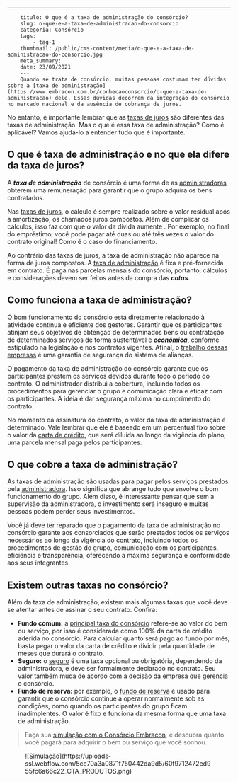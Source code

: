 ---
        titulo: O que é a taxa de administração do consórcio?
        slug: o-que-e-a-taxa-de-administracao-do-consorcio
        categoria: Consórcio
        tags:
            - tag-1
        thumbnail: /public/cms-content/media/o-que-e-a-taxa-de-administracao-do-consorcio.jpg
        meta_summary: 
        date: 23/09/2021
        ---
        Quando se trata de consórcio, muitas pessoas costumam ter dúvidas sobre a [taxa de administração](https://www.embracon.com.br/conhecaoconsorcio/o-que-e-taxa-de-administracao) dele. Essas dúvidas decorrem da integração do consórcio no mercado nacional e da ausência de cobrança de juros.

No entanto, é importante lembrar que as [taxas de juros](https://www.embracon.com.br/blog/parcela-de-consorcio-tem-juros) são diferentes das taxas de administração. Mas o que é essa taxa de administração? Como é aplicável? Vamos ajudá-lo a entender tudo que é importante.

O que é taxa de administração e no que ela difere da taxa de juros? 
--------------------------------------------------------------------

A ***taxa de administração*** de consórcio é uma forma de as [administradoras](https://www.embracon.com.br/conhecaoconsorcio/o-que-e-uma-administradora-de-consorcio) obterem uma remuneração para garantir que o grupo adquira os bens contratados.

Nas [taxas de juros](https://www.embracon.com.br/blog/como-os-juros-afetam-a-sua-vida), o cálculo é sempre realizado sobre o valor residual após a amortização, os chamados juros compostos. Além de complicar os cálculos, isso faz com que o valor da dívida aumente . Por exemplo, no final do empréstimo, você pode pagar até duas ou até três vezes o valor do contrato original! Como é o caso do financiamento.

Ao contrário das taxas de juros, a taxa de administração não aparece na forma de juros compostos. A [taxa de administração](https://www.embracon.com.br/blog/como-funciona-a-taxa-de-administracao-de-um-consorcio) é fixa e pré-fornecida em contrato. É paga nas parcelas mensais do consórcio, portanto, cálculos e considerações devem ser feitos antes da compra das ***cotas***.

Como funciona a taxa de administração? 
---------------------------------------

O bom funcionamento do consórcio está diretamente relacionado à atividade contínua e eficiente dos gestores. Garantir que os participantes atinjam seus objetivos de obtenção de determinados bens ou contratação de determinados serviços de forma sustentável e ***econômica***, conforme estipulado na legislação e nos contratos vigentes. Afinal, o [trabalho dessas empresas](https://www.embracon.com.br/blog/como-escolher-uma-administradora-de-consorcio) é uma garantia de segurança do sistema de alianças.

O pagamento da taxa de administração do consórcio garante que os participantes prestem os serviços devidos durante todo o período do contrato. O administrador distribui a cobertura, incluindo todos os procedimentos para gerenciar o grupo e comunicação clara e eficaz com os participantes. A ideia é dar segurança máxima no cumprimento do contrato.

No momento da assinatura do contrato, o valor da taxa de administração é determinado. Vale lembrar que ele é baseado em um percentual fixo sobre o valor da [carta de crédito](https://www.embracon.com.br/blog/sou-obrigado-a-usar-todo-o-valor-da-carta-de-credito), que será diluída ao longo da vigência do plano, uma parcela mensal paga pelos participantes.

O que cobre a taxa de administração? 
-------------------------------------

As taxas de administração são usadas para pagar pelos serviços prestados pela [administradora](https://www.embracon.com.br/blog/como-escolher-uma-administradora-de-consorcio). Isso significa que abrange tudo que envolve o bom funcionamento do grupo. Além disso, é interessante pensar que sem a supervisão da administradora, o investimento será inseguro e muitas pessoas podem perder seus investimentos.

Você já deve ter reparado que o pagamento da taxa de administração no consórcio garante aos consorciados que serão prestados todos os serviços necessários ao longo da vigência do contrato, incluindo todos os procedimentos de gestão do grupo, comunicação com os participantes, eficiência e transparência, oferecendo a máxima segurança e conformidade aos seus integrantes.

Existem outras taxas no consórcio? 
-----------------------------------

Além da taxa de administração, existem mais algumas taxas que você deve se atentar antes de assinar o seu contrato. Confira:

- **Fundo comum:** a [principal taxa do consórcio](https://www.embracon.com.br/blog/o-que-e-o-fundo-comum-no-consorcio) refere-se ao valor do bem ou serviço, por isso é considerada como 100% da carta de crédito aderida no consórcio. Para calcular quanto será pago ao fundo por mês, basta pegar o valor da carta de crédito e dividir pela quantidade de meses que durará o contrato.
- **Seguro:** o [seguro](https://www.embracon.com.br/blog/seguro-de-consorcio-quando-vale-a-pena) é uma taxa opcional ou obrigatória, dependendo da administradora, e deve ser formalmente declarado no contrato. Seu valor também muda de acordo com a decisão da empresa que gerencia o consórcio.
- **Fundo de reserva:** por exemplo, o [fundo de reserva](https://www.embracon.com.br/blog/entenda-como-funciona-a-devolucao-do-fundo-de-reserva) é usado para garantir que o consórcio continue a operar normalmente sob as condições, como quando os participantes do grupo ficam inadimplentes. O valor é fixo e funciona da mesma forma que uma taxa de administração.

> Faça sua [simulação com o Consórcio Embracon](https://www.embracon.com.br/consorcio/?utm_source=blog&utm_medium=referral&utm_content=), e descubra quanto você pagará para adquirir o bem ou serviço que você sonhou.

<figure class="w-richtext-figure-type-image w-richtext-align-center"><div>![Simulação](https://uploads-ssl.webflow.com/5cc70a3a0871f750442da9d5/60f9712472ed955fc6a66c22_CTA_PRODUTOS.png)</div></figure>
        